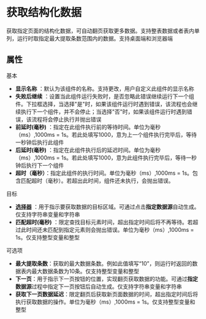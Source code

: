 # 获取结构化数据

获取指定页面的结构化数据，可自动翻页获取更多数据。支持整表数据或者表内单列，运行时取指定最大提取条数范围内的数据。支持桌面端和浏览器端


## 属性
基本
- **显示名称** ：默认为该组件的名称。支持更改，用户自定义此组件的显示名称
- **失败后继续** ：设置当此组件运行失败时，是否忽略此错误继续运行下一个组件。下拉框选择，当选择"是"时，如果该组件运行时遇到错误，该流程也会继续执行下一个组件，并不会停止；当选择"否"时，如果该组件运行时遇到错误，该流程将会停止执行并抛出错误
- **前延时(毫秒)** ：指定在此组件执行前的等待时间。单位为毫秒（ms）,1000ms = 1s。若此处填写1000，意为上一个组件执行完毕后，等待一秒钟后执行此组件
- **后延时(毫秒)** ：指定在此组件执行后的延迟时间。单位为毫秒（ms）,1000ms = 1s。若此处填写1000，意为此组件执行完毕后，等待一秒钟后执行下一个组件
- **超时（毫秒）**：指定此组件的执行时间。单位为毫秒（ms）,1000ms = 1s。包含匹配超时（毫秒）。若超出此时间，组件还未执行，会抛出错误。

目标
- **[选择器](../Appendix/Selector.md?_v=v2020.4)** ：用于指示要获取数据的目标区域。可通过点击**指定数据源**自动生成。仅支持字符串变量和字符串
- **匹配超时(毫秒)** ：限定查找目标元素时间，超出指定时间后将不再等待。若超过此时间还未匹配到指定元素则会抛出错误。单位为毫秒（ms）,1000ms = 1s。仅支持整型变量和整型


可选项
- **最大提取条数**：获取的最大数据条数。例如此值填写“10”，则运行时返回的数据表内最大数据条数为10条。仅支持整型变量和整型
- **下一页**：用于指示下一页按钮的位置，实现翻页获取数据的功能。可通过**指定数据源**过程中指定下一页按钮后自动生成。仅支持字符串变量和字符串
- **获取下一页数据延迟**：限定翻页后获取新页面数据的时间，超出指定时间后将执行获取数据的操作。单位为毫秒（ms）,1000ms = 1s。仅支持整型变量和整型